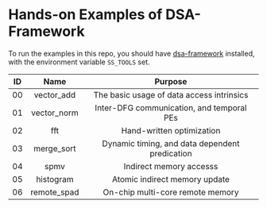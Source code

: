 # Hands-on Examples of DSA-Framework

To run the examples in this repo, you should have
[dsa-framework](https://github.com/polyarch/dsa-framework) installed,
with the environment variable `SS_TOOLS` set.

|ID  | Name         |  Purpose                                       |
|:--:|:------------:|:----------------------------------------------:|
| 00 | vector_add   | The basic usage of data access intrinsics      |
| 01 | vector_norm  | Inter-DFG communication, and temporal PEs      |
| 02 | fft          | Hand-written optimization                      |
| 03 | merge_sort   | Dynamic timing, and data dependent predication |
| 04 | spmv         | Indirect memory accesss                        |
| 05 | histogram    | Atomic indirect memory update                  |
| 06 | remote_spad  | On-chip multi-core remote memory               |
 
